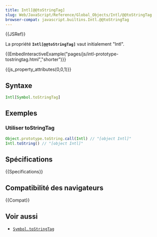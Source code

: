 ```yaml
---
title: Intl[@@toStringTag]
slug: Web/JavaScript/Reference/Global_Objects/Intl/@@toStringTag
browser-compat: javascript.builtins.Intl.@@toStringTag
---
```


{{JSRef}}

La propriété **`Intl[@@toStringTag]`** vaut initialement "Intl".

{{EmbedInteractiveExample("pages/js/intl-prototype-tostringtag.html","shorter")}}

{{js_property_attributes(0,0,1)}}

## Syntaxe

```js
Intl[Symbol.toStringTag]
```

## Exemples

### Utiliser toStringTag

```js
Object.prototype.toString.call(Intl) // "[object Intl]"
Intl.toString() // "[object Intl]"
```

## Spécifications

{{Specifications}}

## Compatibilité des navigateurs

{{Compat}}

## Voir aussi

- [`Symbol.toStringTag`](/fr/docs/Web/JavaScript/Reference/Global_Objects/Symbol/toStringTag)

